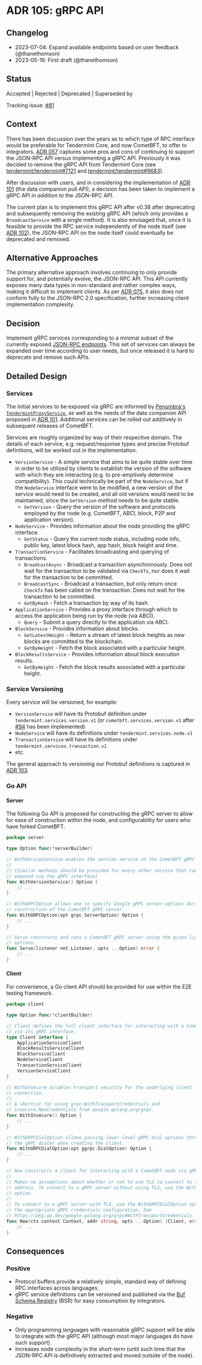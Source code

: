 # ADR 105: gRPC API

## Changelog

- 2023-07-04: Expand available endpoints based on user feedback (@thanethomson)
- 2023-05-16: First draft (@thanethomson)

## Status

Accepted | Rejected | Deprecated | Superseded by

Tracking issue: [\#81]

## Context

There has been discussion over the years as to which type of RPC interface would
be preferable for Tendermint Core, and now CometBFT, to offer to integrators.
[ADR 057][adr-057] captures some pros and cons of continuing to support the
JSON-RPC API versus implementing a gRPC API. Previously it was decided to remove
the gRPC API from Tendermint Core (see [tendermint/tendermint\#7121] and
[tendermint/tendermint\#9683]).

After discussion with users, and in considering the implementation of [ADR
101][adr-101] (the data companion pull API), a decision has been taken to
implement a gRPC API _in addition to_ the JSON-RPC API.

The current plan is to implement this gRPC API after v0.38 after deprecating and
subsequently removing the existing gRPC API (which only provides a
`BroadcastService` with a single method). It is also envisaged that, once it is
feasible to provide the RPC service independently of the node itself (see [ADR
102][adr-102]), the JSON-RPC API on the node itself could eventually be
deprecated and removed.

## Alternative Approaches

The primary alternative approach involves continuing to only provide support
for, and potentially evolve, the JSON-RPC API. This API currently exposes many
data types in non-standard and rather complex ways, making it difficult to
implement clients. As per [ADR 075][adr-075], it also does not conform fully to
the JSON-RPC 2.0 specification, further increasing client implementation
complexity.

## Decision

Implement gRPC services corresponding to a minimal subset of the currently
exposed [JSON-RPC endpoints][rpc-docs]. This set of services can always be
expanded over time according to user needs, but once released it is hard to
deprecate and remove such APIs.

## Detailed Design

### Services

The initial services to be exposed via gRPC are informed by [Penumbra's
`TendermintProxyService`][penumbra-proxy-svc], as well as the needs of the data
companion API proposed in [ADR 101][adr-101]. Additional services can be rolled
out additively in subsequent releases of CometBFT.

Services are roughly organized by way of their respective domain. The details of
each service, e.g. request/response types and precise Protobuf definitions, will
be worked out in the implementation.

- `VersionService` - A simple service that aims to be quite stable over time in
  order to be utilized by clients to establish the version of the software with
  which they are interacting (e.g. to pre-emptively determine compatibility).
  This could technically be part of the `NodeService`, but if the `NodeService`
  interface were to be modified, a new version of the service would need to be
  created, and all old versions would need to be maintained, since the
  `GetVersion` method needs to be quite stable.
  - `GetVersion` - Query the version of the software and protocols employed by
    the node (e.g. CometBFT, ABCI, block, P2P and application version).
- `NodeService` - Provides information about the node providing the gRPC
  interface.
  - `GetStatus` - Query the current node status, including node info, public
    key, latest block hash, app hash, block height and time.
- `TransactionService` - Facilitates broadcasting and querying of transactions.
  - `BroadcastAsync` - Broadcast a transaction asynchronously. Does not wait
    for the transaction to be validated via `CheckTx`, nor does it wait for the
    transaction to be committed.
  - `BroadcastSync` - Broadcast a transaction, but only return once `CheckTx`
    has been called on the transaction. Does not wait for the transaction to be
    committed.
  - `GetByHash` - Fetch a transaction by way of its hash.
- `ApplicationService` - Provides a proxy interface through which to access the
  application being run by the node (via ABCI).
  - `Query` - Submit a query directly to the application via ABCI.
- `BlockService` - Provides information about blocks.
  - `GetLatestHeight` - Return a stream of latest block heights as new blocks
    are committed to the blockchain.
  - `GetByHeight` - Fetch the block associated with a particular height.
- `BlockResultsService` - Provides information about block execution results.
  - `GetByHeight` - Fetch the block results associated with a particular height.

### Service Versioning

Every service will be versioned, for example:

- `VersionService` will have its Protobuf definition under
  `tendermint.services.version.v1` (or `cometbft.services.version.v1` after
  [\#94] has been implemented)
- `NodeService` will have its definitions under `tendermint.services.node.v1`
- `TransactionService` will have its definitions under
  `tendermint.services.transaction.v1`
- etc.

The general approach to versioning our Protobuf definitions is captured in [ADR
103][adr-103].

### Go API

#### Server

The following Go API is proposed for constructing the gRPC server to allow for
ease of construction within the node, and configurability for users who have
forked CometBFT.

```go
package server

type Option func(*serverBuilder)

// WithVersionService enables the version service on the CometBFT gRPC server.
//
// (Similar methods should be provided for every other service that can be
// exposed via the gRPC interface)
func WithVersionService() Option {
    // ...
}

// WithGRPCOption allows one to specify Google gRPC server options during the
// construction of the CometBFT gRPC server.
func WithGRPCOption(opt grpc.ServerOption) Option {
    // ...
}

// Serve constructs and runs a CometBFT gRPC server using the given listener and
// options.
func Serve(listener net.Listener, opts ...Option) error {
    // ...
}
```

#### Client

For convenience, a Go client API should be provided for use within the E2E
testing framework.

```go
package client

type Option func(*clientBuilder)

// Client defines the full client interface for interacting with a CometBFT node
// via its gRPC interface.
type Client interface {
    ApplicationServiceClient
    BlockResultsServiceClient
    BlockServiceClient
    NodeServiceClient
    TransactionServiceClient
    VersionServiceClient
}

// WithInsecure disables transport security for the underlying client
// connection.
//
// A shortcut for using grpc.WithTransportCredentials and
// insecure.NewCredentials from google.golang.org/grpc.
func WithInsecure() Option {
    // ...
}

// WithGRPCDialOption allows passing lower-level gRPC dial options through to
// the gRPC dialer when creating the client.
func WithGRPCDialOption(opt ggrpc.DialOption) Option {
    // ...
}

// New constructs a client for interacting with a CometBFT node via gRPC.
//
// Makes no assumptions about whether or not to use TLS to connect to the given
// address. To connect to a gRPC server without using TLS, use the WithInsecure
// option.
//
// To connect to a gRPC server with TLS, use the WithGRPCDialOption option with
// the appropriate gRPC credentials configuration. See
// https://pkg.go.dev/google.golang.org/grpc#WithTransportCredentials
func New(ctx context.Context, addr string, opts ...Option) (Client, error) {
    // ...
}
```

## Consequences

### Positive

- Protocol buffers provide a relatively simple, standard way of defining RPC
  interfaces across languages.
- gRPC service definitions can be versioned and published via the [Buf Schema
  Registry][bsr] (BSR) for easy consumption by integrators.

### Negative

- Only programming languages with reasonable gRPC support will be able to
  integrate with the gRPC API (although most major languages do have such
  support).
- Increases node complexity in the short-term (until such time that the JSON-RPC
  API is definitively extracted and moved outside of the node).

<!--
TODO: Replace ADR 101/102-related PR links with direct links to the ADRs once
      merged.
-->
[\#81]: https://github.com/cometbft/cometbft/issues/81
[\#94]: https://github.com/cometbft/cometbft/issues/94
[adr-057]: ./tendermint-core/adr-057-RPC.md
[tendermint/tendermint\#7121]: https://github.com/tendermint/tendermint/pull/7121
[tendermint/tendermint\#9683]: https://github.com/tendermint/tendermint/pull/9683
[adr-101]: https://github.com/cometbft/cometbft/pull/82
[adr-102]: https://github.com/cometbft/cometbft/pull/658
[adr-103]: ./adr-103-proto-versioning.md
[adr-075]: ./tendermint-core/adr-075-rpc-subscription.md
[rpc-docs]: https://docs.cometbft.com/v0.37/rpc/
[penumbra-proxy-svc]: https://buf.build/penumbra-zone/penumbra/docs/main:penumbra.client.v1alpha1#penumbra.client.v1alpha1.TendermintProxyService
[bsr]: https://buf.build/explore

